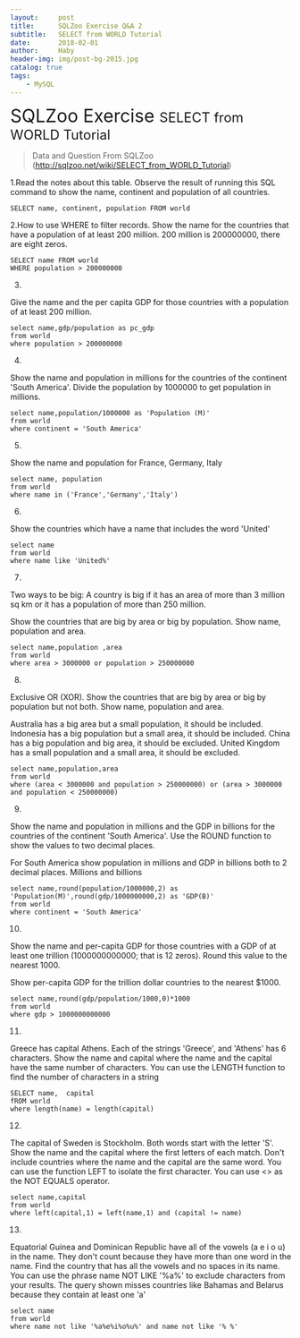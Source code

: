 ```yaml
---
layout:     post
title:      SQLZoo Exercise Q&A 2
subtitle:   SELECT from WORLD Tutorial
date:       2018-02-01
author:     Haby
header-img: img/post-bg-2015.jpg
catalog: true
tags:
    - MySQL
---
```

<font size = '6'> SQLZoo Exercise </font>
<font size = '5'> SELECT from WORLD Tutorial </font>

> Data and Question From SQLZoo (http://sqlzoo.net/wiki/SELECT_from_WORLD_Tutorial)





1.Read the notes about this table. Observe the result of running this SQL command to show the name, continent and population of all countries.


    SELECT name, continent, population FROM world



2.How to use WHERE to filter records. Show the name for the countries that have a population of at least 200 million. 200 million is 200000000, there are eight zeros.


    SELECT name FROM world
    WHERE population > 200000000



3.
Give the name and the per capita GDP for those countries with a population of at least 200 million.


    select name,gdp/population as pc_gdp
    from world
    where population > 200000000



4.
Show the name and population in millions for the countries of the continent 'South America'. Divide the population by 1000000 to get population in millions.


    select name,population/1000000 as 'Population (M)'
    from world
    where continent = 'South America'



5.
Show the name and population for France, Germany, Italy


    select name, population
    from world
    where name in ('France','Germany','Italy')



6.
Show the countries which have a name that includes the word 'United'


    select name
    from world
    where name like 'United%'



7.
Two ways to be big: A country is big if it has an area of more than 3 million sq km or it has a population of more than 250 million.

Show the countries that are big by area or big by population. Show name, population and area.


    select name,population ,area
    from world
    where area > 3000000 or population > 250000000



8.
Exclusive OR (XOR). Show the countries that are big by area or big by population but not both. Show name, population and area.

Australia has a big area but a small population, it should be included.
Indonesia has a big population but a small area, it should be included.
China has a big population and big area, it should be excluded.
United Kingdom has a small population and a small area, it should be excluded.


    select name,population,area
    from world
    where (area < 3000000 and population > 250000000) or (area > 3000000 and population < 250000000)



9.
Show the name and population in millions and the GDP in billions for the countries of the continent 'South America'. Use the ROUND function to show the values to two decimal places.

For South America show population in millions and GDP in billions both to 2 decimal places.
Millions and billions


    select name,round(population/1000000,2) as 'Population(M)',round(gdp/1000000000,2) as 'GDP(B)'
    from world
    where continent = 'South America'



10.
Show the name and per-capita GDP for those countries with a GDP of at least one trillion (1000000000000; that is 12 zeros). Round this value to the nearest 1000.

Show per-capita GDP for the trillion dollar countries to the nearest $1000.


    select name,round(gdp/population/1000,0)*1000
    from world
    where gdp > 1000000000000



11.
Greece has capital Athens.
Each of the strings 'Greece', and 'Athens' has 6 characters.
Show the name and capital where the name and the capital have the same number of characters.
You can use the LENGTH function to find the number of characters in a string


    SELECT name,  capital
    fROM world
    where length(name) = length(capital)



12.
The capital of Sweden is Stockholm. Both words start with the letter 'S'.
Show the name and the capital where the first letters of each match. Don't include countries where the name and the capital are the same word.
You can use the function LEFT to isolate the first character.
You can use <> as the NOT EQUALS operator.


    select name,capital
    from world
    where left(capital,1) = left(name,1) and (capital != name)



13.
Equatorial Guinea and Dominican Republic have all of the vowels (a e i o u) in the name. They don't count because they have more than one word in the name.
Find the country that has all the vowels and no spaces in its name.
You can use the phrase name NOT LIKE '%a%' to exclude characters from your results.
The query shown misses countries like Bahamas and Belarus because they contain at least one 'a'


    select name
    from world
    where name not like '%a%e%i%o%u%' and name not like '% %'
